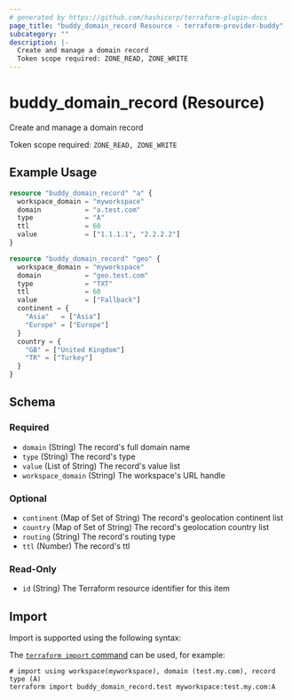 ```yaml
---
# generated by https://github.com/hashicorp/terraform-plugin-docs
page_title: "buddy_domain_record Resource - terraform-provider-buddy"
subcategory: ""
description: |-
  Create and manage a domain record
  Token scope required: ZONE_READ, ZONE_WRITE
---
```


# buddy_domain_record (Resource)

Create and manage a domain record

Token scope required: `ZONE_READ, ZONE_WRITE`

## Example Usage

```terraform
resource "buddy_domain_record" "a" {
  workspace_domain = "myworkspace"
  domain           = "a.test.com"
  type             = "A"
  ttl              = 60
  value            = ["1.1.1.1", "2.2.2.2"]
}

resource "buddy_domain_record" "geo" {
  workspace_domain = "myworkspace"
  domain           = "geo.test.com"
  type             = "TXT"
  ttl              = 60
  value            = ["Fallback"]
  continent = {
    "Asia"   = ["Asia"]
    "Europe" = ["Europe"]
  }
  country = {
    "GB" = ["United Kingdom"]
    "TR" = ["Turkey"]
  }
}
```

<!-- schema generated by tfplugindocs -->
## Schema

### Required

- `domain` (String) The record's full domain name
- `type` (String) The record's type
- `value` (List of String) The record's value list
- `workspace_domain` (String) The workspace's URL handle

### Optional

- `continent` (Map of Set of String) The record's geolocation continent list
- `country` (Map of Set of String) The record's geolocation country list
- `routing` (String) The record's routing type
- `ttl` (Number) The record's ttl

### Read-Only

- `id` (String) The Terraform resource identifier for this item

## Import

Import is supported using the following syntax:

The [`terraform import` command](https://developer.hashicorp.com/terraform/cli/commands/import) can be used, for example:

```shell
# import using workspace(myworkspace), domain (test.my.com), record type (A)
terraform import buddy_domain_record.test myworkspace:test.my.com:A
```
